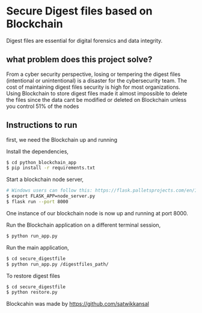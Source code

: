 # Secure Digest files based on Blockchain

Digest files are essential for digital forensics and data integrity.

## what problem does this project solve?

From a cyber security perspective, losing or tempering the digest files (intentional or unintentional) is a disaster for the cybersecurity team. The cost of maintaining digest files security is high for most organizations. Using Blockchain to store digest files made it almost impossible to delete the files since the data cant be modified or deleted on Blockchain unless you control 51% of the nodes

## Instructions to run
first, we need the Blockchain up and running

Install the dependencies,

```sh
$ cd python_blockchain_app
$ pip install -r requirements.txt
```

Start a blockchain node server,

```sh
# Windows users can follow this: https://flask.palletsprojects.com/en/1.1.x/cli/#application-discovery
$ export FLASK_APP=node_server.py
$ flask run --port 8000
```

One instance of our blockchain node is now up and running at port 8000.

Run the Blockchain application on a different terminal session,

```sh
$ python run_app.py
```

Run the main application,

```sh
$ cd secure_digestfile
$ python run_app.py /digestfiles_path/
```

To restore digest files 

```sh
$ cd secure_digestfile
$ python restore.py
```






Blockcahin was made by  https://github.com/satwikkansal

